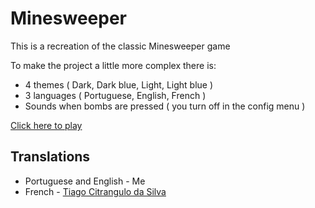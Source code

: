 # Minesweeper

This is a recreation of the classic Minesweeper game

To make the project a little more complex there is:

- 4 themes ( Dark, Dark blue, Light, Light blue )
- 3 languages ( Portuguese, English, French )
- Sounds when bombs are pressed ( you turn off in the config menu )

[Click here to play](https://giovannieliasdarosa.github.io/Minesweeper)

## Translations

- Portuguese and English - Me
- French - [Tiago Citrangulo da Silva](https://github.com/TiagoCitranguloDaSilva)
